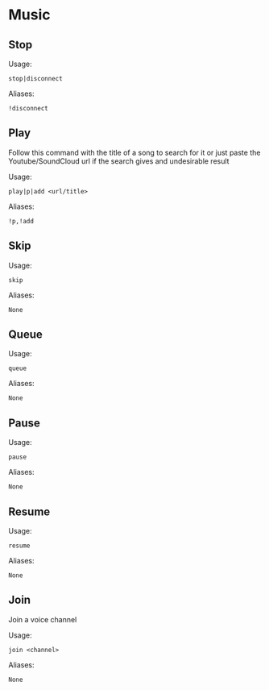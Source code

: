# Music



## Stop



Usage:

```none
stop|disconnect 
```

Aliases:

```none
!disconnect
```

## Play

Follow this command with the title of a song to search for it or just paste the Youtube/SoundCloud url if the search gives and undesirable result

Usage:

```none
play|p|add <url/title>
```

Aliases:

```none
!p,!add
```

## Skip



Usage:

```none
skip 
```

Aliases:

```none
None
```

## Queue



Usage:

```none
queue 
```

Aliases:

```none
None
```

## Pause



Usage:

```none
pause 
```

Aliases:

```none
None
```

## Resume



Usage:

```none
resume 
```

Aliases:

```none
None
```

## Join

Join a voice channel

Usage:

```none
join <channel>
```

Aliases:

```none
None
```

